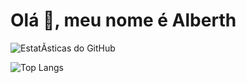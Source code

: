 # Olá 👋, meu nome é Alberth
![EstatÃsticas do GitHub](https://github-readme-stats.vercel.app/api?username=Aruberth&show_icons=true&theme=gotham) 

![Top Langs](https://github-readme-stats.vercel.app/api/top-langs/?username=Aruberth&layout=compact&theme=gotham)

